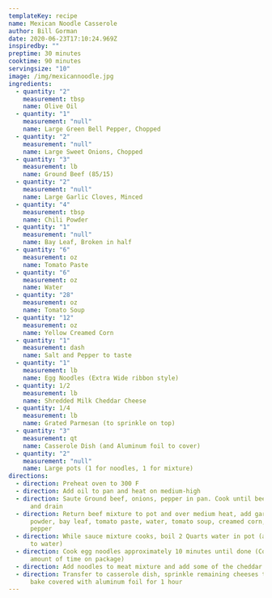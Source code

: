 ```yaml
---
templateKey: recipe
name: Mexican Noodle Casserole
author: Bill Gorman
date: 2020-06-23T17:10:24.969Z
inspiredby: ""
preptime: 30 minutes
cooktime: 90 minutes
servingsize: "10"
image: /img/mexicannoodle.jpg
ingredients:
  - quantity: "2"
    measurement: tbsp
    name: Olive Oil
  - quantity: "1"
    measurement: "null"
    name: Large Green Bell Pepper, Chopped
  - quantity: "2"
    measurement: "null"
    name: Large Sweet Onions, Chopped
  - quantity: "3"
    measurement: lb
    name: Ground Beef (85/15)
  - quantity: "2"
    measurement: "null"
    name: Large Garlic Cloves, Minced
  - quantity: "4"
    measurement: tbsp
    name: Chili Powder
  - quantity: "1"
    measurement: "null"
    name: Bay Leaf, Broken in half
  - quantity: "6"
    measurement: oz
    name: Tomato Paste
  - quantity: "6"
    measurement: oz
    name: Water
  - quantity: "28"
    measurement: oz
    name: Tomato Soup
  - quantity: "12"
    measurement: oz
    name: Yellow Creamed Corn
  - quantity: "1"
    measurement: dash
    name: Salt and Pepper to taste
  - quantity: "1"
    measurement: lb
    name: Egg Noodles (Extra Wide ribbon style)
  - quantity: 1/2
    measurement: lb
    name: Shredded Milk Cheddar Cheese
  - quantity: 1/4
    measurement: lb
    name: Grated Parmesan (to sprinkle on top)
  - quantity: "3"
    measurement: qt
    name: Casserole Dish (and Aluminum foil to cover)
  - quantity: "2"
    measurement: "null"
    name: Large pots (1 for noodles, 1 for mixture)
directions:
  - direction: Preheat oven to 300 F
  - direction: Add oil to pan and heat on medium-high
  - direction: Saute Ground beef, onions, pepper in pan. Cook until beef is brown
      and drain
  - direction: Return beef mixture to pot and over medium heat, add garlic, chili
      powder, bay leaf, tomato paste, water, tomato soup, creamed corn, salt and
      pepper
  - direction: While sauce mixture cooks, boil 2 Quarts water in pot (add 2 tsp salt
      to water)
  - direction: Cook egg noodles approximately 10 minutes until done (Cook the least
      amount of time on package)
  - direction: Add noodles to meat mixture and add some of the cheddar cheese
  - direction: Transfer to casserole dish, sprinkle remaining cheeses to cover top,
      bake covered with aluminum foil for 1 hour
---
```

